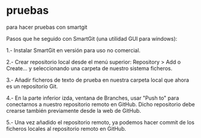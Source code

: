 # pruebas
para hacer pruebas con smartgit


Pasos que he seguido con SmartGit (una utilidad GUI para windows):

1.- Instalar SmartGit en versión para uso no comercial.

2.- Crear repositorio local desde el menú superior: Repository > Add o Create... y seleccionando una carpeta de nuestro sistema ficheros.

3.- Añadir ficheros de texto de prueba en nuestra carpeta local que ahora es un repositorio Git.

4.- En la parte inferior izda, ventana de Branches, usar "Push to" para conectarnos a nuestro repositorio remoto en GitHub. Dicho repositorio debe crearse también previamente desde la web de GitHub.

5.- Una vez añadido el repositorio remoto, ya podemos hacer commit de los ficheros locales al repositorio remoto en GitHub.
